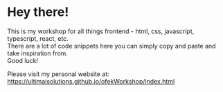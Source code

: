 # Hey there!
This is my workshop for all things frontend - html, css, javascript, typescript, react, etc. <br>
There are a lot of code snippets here you can simply copy and paste and take inspiration from. <br>
Good luck!

Please visit my personal website at: https://ultimaisolutions.github.io/ofekWorkshop/index.html

